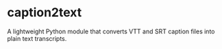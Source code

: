 # caption2text
A lightweight Python module that converts VTT and SRT caption files into plain text transcripts.
